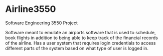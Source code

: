 # Airline3550
Software Engineering 3550 Project

Software meant to emulate an airports software that is used to schedule, book flights 
in addition to being able to keep track of the financial records of the airline. Has a 
user system that requires login credentials to access different parts of the system based
on what type of user is logged in.

